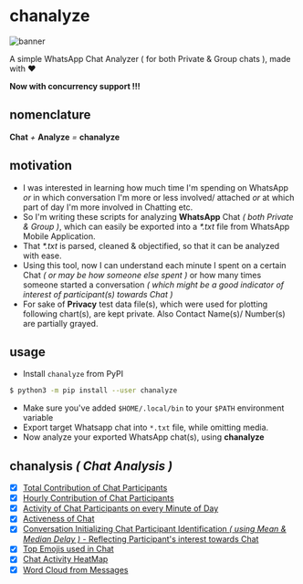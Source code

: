 # chanalyze

![banner](plots/wordCloudOfMessagesByAnjan.png)

A simple WhatsApp Chat Analyzer ( for both Private &amp; Group chats ), made with :heart:

**Now with concurrency support !!!**

## nomenclature

**Chat** _+_ **Analyze** _=_ **chanalyze**

## motivation

- I was interested in learning how much time I'm spending on WhatsApp _or_ in which conversation I'm more or less involved/ attached _or_ at which part of day I'm more involved in Chatting etc.
- So I'm writing these scripts for analyzing **WhatsApp** Chat _( both Private & Group )_, which can easily be exported into a _*.txt_ file from WhatsApp Mobile Application.
- That _*.txt_ is parsed, cleaned & objectified, so that it can be analyzed with ease.
- Using this tool, now I can understand each minute I spent on a certain Chat _( or may be how someone else spent )_ or how many times someone started a conversation _( which might be a good indicator of interest of participant(s) towards Chat )_
- For sake of **Privacy** test data file(s), which were used for plotting following chart(s), are kept private. Also Contact Name(s)/ Number(s) are partially grayed.

## usage

- Install `chanalyze` from PyPI

```bash
$ python3 -m pip install --user chanalyze
```
- Make sure you've added `$HOME/.local/bin` to your `$PATH` environment variable
- Export target Whatsapp chat into `*.txt` file, while omitting media.
- Now analyze your exported WhatsApp chat(s), using **chanalyze**

## chanalysis _( Chat Analysis )_

- [x] [Total Contribution of Chat Participants](docs/totalContribution.md)
- [x] [Hourly Contribution of Chat Participants](docs/hourlyContribution.md)
- [x] [Activity of Chat Participants on every Minute of Day](docs/contributionByMinute.md)
- [x] [Activeness of Chat](docs/chatActiveness.md)
- [x] [Conversation Initializing Chat Participant Identification _( using Mean & Median Delay )_ - Reflecting Participant's interest towards Chat](docs/conversationStartingPerson.md)
- [x] [Top Emojis used in Chat](docs/emojiStat.md)
- [x] [Chat Activity HeatMap](docs/heatmap.md)
- [x] [Word Cloud from Messages](docs/wordCloud.md)
